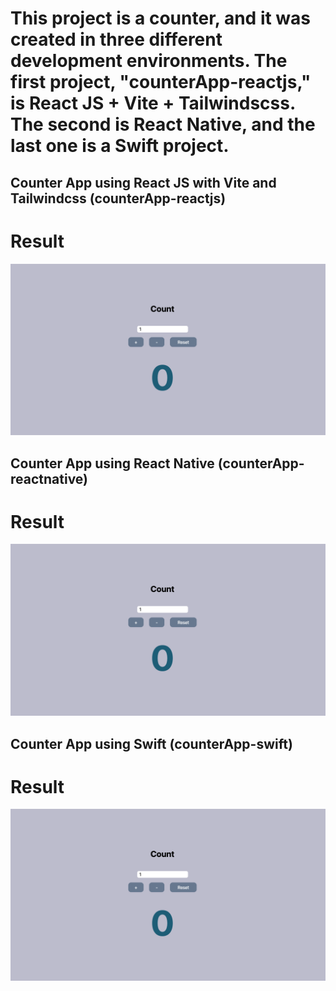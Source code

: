 # This project is a counter, and it was created in three different development environments. The first project, "counterApp-reactjs," is React JS + Vite + Tailwindscss. The second is React Native, and the last one is a Swift project.

## Counter App using React JS with Vite and Tailwindcss (counterApp-reactjs)

# Result

![Begin Banner](/final.jpg)

## Counter App using React Native (counterApp-reactnative)

# Result

![Begin Banner](/final.jpg)

## Counter App using Swift (counterApp-swift)

# Result

![Begin Banner](/final.jpg)
